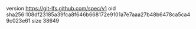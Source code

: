 version https://git-lfs.github.com/spec/v1
oid sha256:108df23185a39fca8f646b668172e9101a7e7aaa27b48b6478ca5ca49c023e61
size 38649

